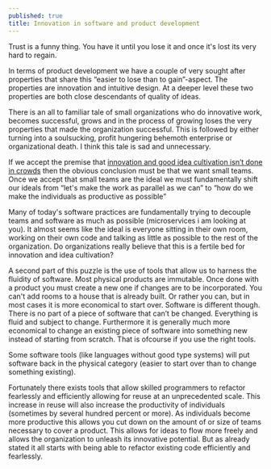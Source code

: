 ```yaml
---
published: true
title: Innovation in software and product development
---
```

Trust is a funny thing. You have it until you lose it and once it's lost its very hard to regain.

In terms of product development we have a couple of very sought after properties that share this “easier to lose than to gain”-aspect. The properties are innovation and intuitive design. At a deeper level these two properties are both close descendants of quality of ideas.

There is an all to familiar tale of small organizations who do innovative work, becomes successful, grows and in the process of growing loses the very properties that made the organization successful. This is followed by either turning into a soulsucking, profit hungering behemoth enterprise or organizational death. I think this tale is sad and unnecessary.

If we accept the premise that [innovation and good idea cultivation isn’t done in crowds](https://dr0l3.github.io/innovation-isnt-done-in-crowds/) then the obvious conclusion must be that we want small teams.
Once we accept that small teams are the ideal we must fundamentally shift our ideals from “let's make the work as parallel as we can” to “how do we make the individuals as productive as possible”

Many of today's software practices are fundamentally trying to decouple teams and software as much as possible (microservices i am looking at you). It almost seems like the ideal is everyone sitting in their own room, working on their own code and talking as little as possible to the rest of the organization. Do organizations really believe that this is a fertile bed for innovation and idea cultivation?

A second part of this puzzle is the use of tools that allow us to harness the fluidity of software.
Most physical products are immutable. Once done with a product you must create a new one if changes are to be incorporated. You can't add rooms to a house that is already built. Or rather you can, but in most cases it is more economical to start over.
Software is different though. There is no part of a piece of software that can’t be changed. Everything is fluid and subject to change. Furthermore it is generally much more economical to change an existing piece of software into something new instead of starting from scratch. That is ofcourse if you use the right tools.

Some software tools (like languages without good type systems) will put software back in the physical category (easier to start over than to change something existing).

Fortunately there exists tools that allow skilled programmers to refactor fearlessly and efficiently allowing for reuse at an unprecedented scale. This increase in reuse will also increase the productivity of individuals (sometimes by several hundred percent or more). As individuals become more productive this allows you cut down on the amount of or size of teams necessary to cover a product. This allows for ideas to flow more freely and allows the organization to unleash its innovative potential. But as already stated it all starts with being able to refactor existing code efficiently and fearlessly.

